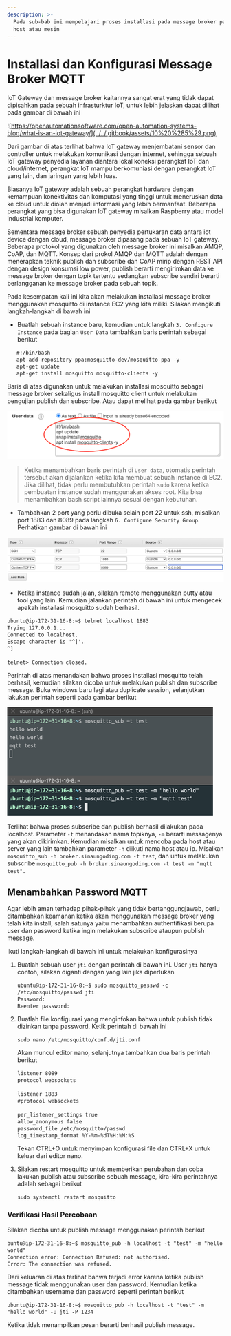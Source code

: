 ```yaml
---
description: >-
  Pada sub-bab ini mempelajari proses installasi pada message broker pada sebuah
  host atau mesin
---
```


# Installasi dan Konfigurasi Message Broker MQTT

IoT Gateway dan message broker kaitannya sangat erat yang tidak dapat dipisahkan pada sebuah infrasturktur IoT, untuk lebih jelaskan dapat dilihat pada gambar di bawah ini

![https://openautomationsoftware.com/open-automation-systems-blog/what-is-an-iot-gateway/](../../.gitbook/assets/10%20%285%29.png)

Dari gambar di atas terlihat bahwa IoT gateway menjembatani sensor dan controller untuk melakukan komunikasi dengan internet, sehingga sebuah IoT gateway penyedia layanan diantara lokal koneksi parangkat IoT dan cloud/internet, perangkat IoT mampu berkomuniasi dengan perangkat IoT yang lain, dan jaringan yang lebih luas.

Biasanya IoT gateway adalah sebuah perangkat hardware dengan kemampuan konektivitas dan komputasi yang tinggi untuk meneruskan data ke cloud untuk diolah menjadi informasi yang lebih bermanfaat. Beberapa perangkat yang bisa digunakan IoT gateway misalkan Raspberry atau model industrial komputer.

Sementara message broker sebuah penyedia pertukaran data antara iot device dengan cloud, message broker dipasang pada sebuah IoT gateway. Beberapa protokol yang digunakan oleh message broker ini misalkan AMQP, CoAP, dan MQTT. Konsep dari prokol AMQP dan MQTT adalah dengan menerapkan teknik publish dan subscribe dan CoAP mirip dengan REST API dengan design konsumsi low power, publish berarti mengirimkan data ke message broker dengan topik tertentu sedangkan subscribe sendiri berarti berlangganan ke message broker pada sebuah topik.

Pada kesempatan kali ini kita akan melakukan installasi message broker menggunakan mosquitto di instance EC2 yang kita miliki. Silakan mengikuti langkah-langkah di bawah ini 

* Buatlah sebuah instance baru, kemudian untuk langkah `3. Configure Instance` pada bagian `User Data` tambahkan baris perintah sebagai berikut

```text
   #!/bin/bash
   apt-add-repository ppa:mosquitto-dev/mosquitto-ppa -y
   apt-get update
   apt-get install mosquitto mosquitto-clients -y
```

Baris di atas digunakan untuk melakukan installasi mosquitto sebagai message broker sekaligus install mosquitto client 
untuk melakukan pengujian publish dan subscribe. Atau dapat melihat pada gambar berikut

![User data](../../.gitbook/assets/06%20%283%29.png)

> Ketika menambahkan baris perintah di `User data`, otomatis perintah tersebut akan dijalankan ketika kita membuat sebuah instance
> di EC2. Jika dilihat, tidak perlu membutuhkan perintah `sudo` karena ketika pembuatan instance sudah menggunakan akses 
> root. Kita bisa menambahkan bash script lainnya sesuai dengan kebutuhan.

* Tambahkan 2 port yang perlu dibuka selain port 22 untuk ssh, misalkan port 1883 dan 8089 pada langkah `6. Configure Security Group`. Perhatikan gambar di bawah ini

![Configure Security Group](../../.gitbook/assets/05.png)

* Ketika instance sudah jalan, silakan remote menggunakan putty atau tool yang lain. Kemudian jalankan perintah di bawah ini untuk mengecek apakah installasi mosquitto sudah berhasil.

```text
ubuntu@ip-172-31-16-8:~$ telnet localhost 1883
Trying 127.0.0.1...
Connected to localhost.
Escape character is '^]'.
^]

telnet> Connection closed.
```

Perintah di atas menandakan bahwa proses installasi mosquitto telah berhasil, kemudian silakan dicoba untuk melakukan publish dan subscribe message. Buka windows baru lagi atau duplicate session, selanjutkan lakukan perintah seperti pada gambar berikut

![Cek koneksi Mosquitto localhost](../../.gitbook/assets/07%20%281%29.png)

Terlihat bahwa proses subscribe dan publish berhasil dilakukan pada localhost. Parameter `-t` menandakan nama topiknya, `-m` berarti messagenya yang akan dikirimkan. Kemudian misalkan untuk mencoba pada host atau server yang lain tambahkan parameter `-h` diikuti nama host atau ip. Misalkan `mosquitto_sub -h broker.sinaungoding.com -t test`, dan untuk melakukan subscribe `mosquitto_pub -h broker.sinaungoding.com -t test -m "mqtt test".`

## Menambahkan Password MQTT
Agar lebih aman terhadap pihak-pihak yang tidak bertanggungjawab, perlu ditambahkan keamanan ketika akan menggunakan
message broker yang telah kita install, salah satunya yaitu menambahkan authentifikasi berupa user dan password ketika
ingin melakukan subscribe ataupun publish message.

Ikuti langkah-langkah di bawah ini untuk melakukan konfigurasinya
1. Buatlah sebuah user `jti` dengan perintah di bawah ini. User `jti` hanya contoh, silakan diganti dengan yang lain jika
   diperlukan
   ```shell
   ubuntu@ip-172-31-16-8:~$ sudo mosquitto_passwd -c /etc/mosquitto/passwd jti
   Password:
   Reenter password:
   ```

2. Buatlah file konfigurasi yang menginfokan bahwa untuk publish tidak dizinkan tanpa password. Ketik perintah di bawah ini
   ```shell
   sudo nano /etc/mosquitto/conf.d/jti.conf
   ```
   Akan muncul editor nano, selanjutnya tambahkan dua baris perintah berikut
   ```shell
   listener 8089
   protocol websockets
   
   listener 1883
   #protocol websockets
   
   per_listener_settings true
   allow_anonymous false
   password_file /etc/mosquitto/passwd
   log_timestamp_format %Y-%m-%dT%H:%M:%S
   ```
   Tekan CTRL+O untuk menyimpan konfigurasi file dan CTRL+X untuk keluar dari editor nano.

3. Silakan restart mosquitto untuk memberikan perubahan dan coba lakukan publish atau subscribe sebuah message, kira-kira
   perintahnya adalah sebagai berikut
   ```shell
   sudo systemctl restart mosquitto
   ```

### Verifikasi Hasil Percobaan
Silakan dicoba untuk publish message menggunakan perintah berikut
```shell
buntu@ip-172-31-16-8:~$ mosquitto_pub -h localhost -t "test" -m "hello world"
Connection error: Connection Refused: not authorised.
Error: The connection was refused.
```
Dari keluaran di atas terlihat bahwa terjadi error karena ketika publish message tidak menggunakan user dan password.
Kemudian ketika ditambahkan username dan password seperti perintah berikut
```shell
ubuntu@ip-172-31-16-8:~$ mosquitto_pub -h localhost -t "test" -m "hello world" -u jti -P 1234
```
Ketika tidak menampilkan pesan berarti berhasil publish message.